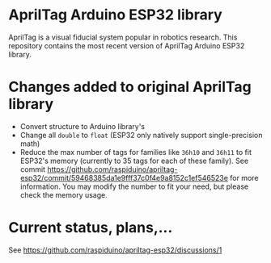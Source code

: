 # AprilTag Arduino ESP32 library

AprilTag is a visual fiducial system popular in robotics research. This repository contains the most recent version of AprilTag Arduino ESP32 library.

# Changes added to original AprilTag library

- Convert structure to Arduino library's
- Change all `double` to `float` (ESP32 only natively support single-precision math)
- Reduce the max number of tags for families like `36h10` and `36h11` to fit ESP32's memory (currently to 35 tags for each of these family). See commit https://github.com/raspiduino/apriltag-esp32/commit/59468385da1e9fff37c0f4e9a8152c1ef546523e for more information. You may modify the number to fit your need, but please check the memory usage.

# Current status, plans,...

See https://github.com/raspiduino/apriltag-esp32/discussions/1
